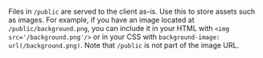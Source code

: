 Files in `/public` are served to the client as-is. Use this to store assets such as images. For example, if you have an image located at `/public/background.png`, you can include it in your HTML with `<img src='/background.png'/>` or in your CSS with `background-image:
url(/background.png)`. Note that `/public` is not part of the image URL.
